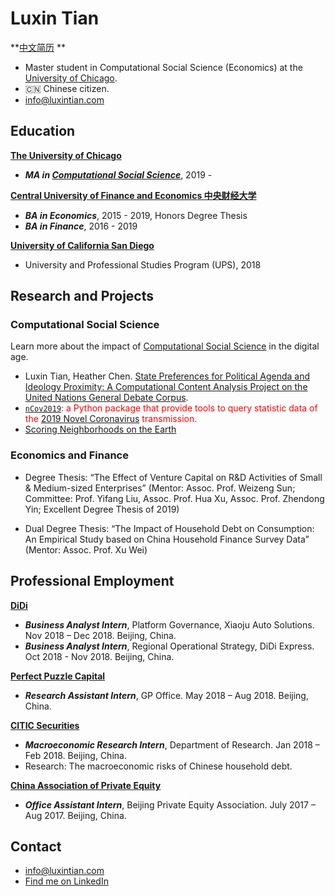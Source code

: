 # Luxin Tian 

**[中文简历](./田璐鑫_芝加哥大学_计算社会科学硕士_经济数据科学方向.pdf)
**

- Master student in Computational Social Science (Economics) at the [University of Chicago](https://uchicago.edu). 
- :cn: Chinese citizen. 
- <info@luxintian.com>

## Education

__[The University of Chicago](https://uchicago.edu)__

- ___MA in [Computational Social Science](https://macss.uchicago.edu)___, 2019 - 

__[Central University of Finance and Economics 中央财经大学](http://www.cufe.edu.cn)__

- ___BA in Economics___, 2015 - 2019, Honors Degree Thesis
- ___BA in Finance___, 2016 - 2019

__[University of California San Diego](https://ucsd.edu)__

- University and Professional Studies Program (UPS), 2018

## Research and Projects

### Computational Social Science
Learn more about the impact of [Computational Social Science](http://macss.uchicago.edu) in the digital age. 

- Luxin Tian, Heather Chen. [State Preferences for Political Agenda and Ideology Proximity: A Computational Content Analysis Project on the United Nations General Debate Corpus](https://luxintian.com/UNGDC). 
- <span style="color:red"> [`nCov2019`](https://luxintian.com/nCov2019): a Python package that provide tools to query statistic data of the [2019 Novel Coronavirus](https://www.cdc.gov/coronavirus/2019-ncov/index.html) transmission. </span>
- [Scoring Neighborhoods on the Earth](https://luxintian.com/Scoring-Neighborhoods-on-the-Earth/)

### Economics and Finance

- Degree Thesis: “The Effect of Venture Capital on R&D Activities of Small & Medium-sized Enterprises” (Mentor: Assoc. Prof. Weizeng Sun; Committee: Prof. Yifang Liu, Assoc. Prof. Hua Xu, Assoc. Prof. Zhendong Yin; Excellent Degree Thesis of 2019)

- Dual Degree Thesis: “The Impact of Household Debt on Consumption: An Empirical Study based on China Household Finance Survey Data” (Mentor: Assoc. Prof. Xu Wei)

## Professional Employment

__[DiDi](https://www.didiglobal.com/)__

- ___Business Analyst Intern___, Platform Governance, Xiaoju Auto Solutions. Nov 2018 – Dec 2018. Beijing, China.
- ___Business Analyst Intern___, Regional Operational Strategy, DiDi Express. Oct 2018 - Nov 2018. Beijing, China.

__[Perfect Puzzle Capital](https://xueqiu.com/u/5159309685)__

- ___Research Assistant Intern___, GP Office. May 2018 – Aug 2018. Beijing, China.

__[CITIC Securities](http://www.cs.ecitic.com/)__

- ___Macroeconomic Research Intern___, Department of Research. Jan 2018 – Feb 2018. Beijing, China.
- Research: The macroeconomic risks of Chinese household debt. 

__[China Association of Private Equity](http://www.bpea.net.cn/)__

- ___Office Assistant Intern___, Beijing Private Equity Association. July 2017 – Aug 2017. Beijing, China.

## Contact

- <info@luxintian.com>
- [Find me on LinkedIn](https://www.linkedin.com/in/lucientian/)

